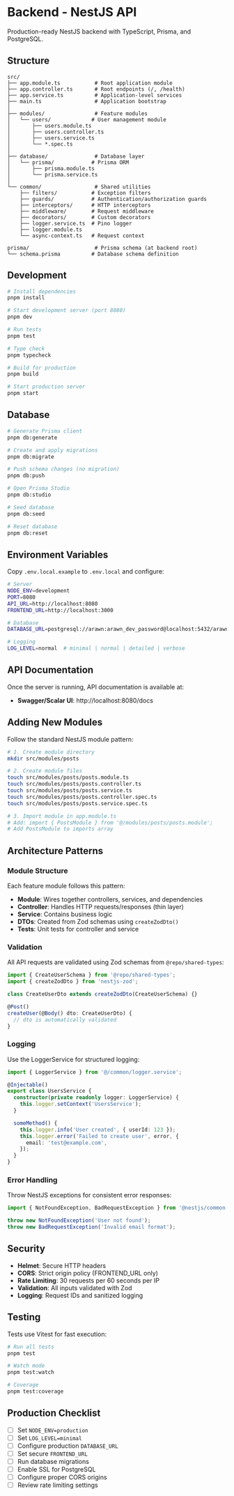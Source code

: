 # Backend - NestJS API

Production-ready NestJS backend with TypeScript, Prisma, and PostgreSQL.

## Structure

```
src/
├── app.module.ts           # Root application module
├── app.controller.ts       # Root endpoints (/, /health)
├── app.service.ts          # Application-level services
├── main.ts                 # Application bootstrap
│
├── modules/                # Feature modules
│   └── users/             # User management module
│       ├── users.module.ts
│       ├── users.controller.ts
│       ├── users.service.ts
│       └── *.spec.ts
│
├── database/               # Database layer
│   └── prisma/            # Prisma ORM
│       ├── prisma.module.ts
│       └── prisma.service.ts
│
└── common/                 # Shared utilities
    ├── filters/           # Exception filters
    ├── guards/            # Authentication/authorization guards
    ├── interceptors/      # HTTP interceptors
    ├── middleware/        # Request middleware
    ├── decorators/        # Custom decorators
    ├── logger.service.ts  # Pino logger
    ├── logger.module.ts
    └── async-context.ts   # Request context

prisma/                     # Prisma schema (at backend root)
└── schema.prisma          # Database schema definition
```

## Development

```bash
# Install dependencies
pnpm install

# Start development server (port 8080)
pnpm dev

# Run tests
pnpm test

# Type check
pnpm typecheck

# Build for production
pnpm build

# Start production server
pnpm start
```

## Database

```bash
# Generate Prisma client
pnpm db:generate

# Create and apply migrations
pnpm db:migrate

# Push schema changes (no migration)
pnpm db:push

# Open Prisma Studio
pnpm db:studio

# Seed database
pnpm db:seed

# Reset database
pnpm db:reset
```

## Environment Variables

Copy `.env.local.example` to `.env.local` and configure:

```bash
# Server
NODE_ENV=development
PORT=8080
API_URL=http://localhost:8080
FRONTEND_URL=http://localhost:3000

# Database
DATABASE_URL=postgresql://arawn:arawn_dev_password@localhost:5432/arawn_dev?sslmode=disable

# Logging
LOG_LEVEL=normal  # minimal | normal | detailed | verbose
```

## API Documentation

Once the server is running, API documentation is available at:

- **Swagger/Scalar UI**: http://localhost:8080/docs

## Adding New Modules

Follow the standard NestJS module pattern:

```bash
# 1. Create module directory
mkdir src/modules/posts

# 2. Create module files
touch src/modules/posts/posts.module.ts
touch src/modules/posts/posts.controller.ts
touch src/modules/posts/posts.service.ts
touch src/modules/posts/posts.controller.spec.ts
touch src/modules/posts/posts.service.spec.ts

# 3. Import module in app.module.ts
# Add: import { PostsModule } from '@/modules/posts/posts.module';
# Add PostsModule to imports array
```

## Architecture Patterns

### Module Structure

Each feature module follows this pattern:

- **Module**: Wires together controllers, services, and dependencies
- **Controller**: Handles HTTP requests/responses (thin layer)
- **Service**: Contains business logic
- **DTOs**: Created from Zod schemas using `createZodDto()`
- **Tests**: Unit tests for controller and service

### Validation

All API requests are validated using Zod schemas from `@repo/shared-types`:

```typescript
import { CreateUserSchema } from '@repo/shared-types';
import { createZodDto } from 'nestjs-zod';

class CreateUserDto extends createZodDto(CreateUserSchema) {}

@Post()
createUser(@Body() dto: CreateUserDto) {
  // dto is automatically validated
}
```

### Logging

Use the LoggerService for structured logging:

```typescript
import { LoggerService } from '@/common/logger.service';

@Injectable()
export class UsersService {
  constructor(private readonly logger: LoggerService) {
    this.logger.setContext('UsersService');
  }

  someMethod() {
    this.logger.info('User created', { userId: 123 });
    this.logger.error('Failed to create user', error, {
      email: 'test@example.com',
    });
  }
}
```

### Error Handling

Throw NestJS exceptions for consistent error responses:

```typescript
import { NotFoundException, BadRequestException } from '@nestjs/common';

throw new NotFoundException('User not found');
throw new BadRequestException('Invalid email format');
```

## Security

- **Helmet**: Secure HTTP headers
- **CORS**: Strict origin policy (FRONTEND_URL only)
- **Rate Limiting**: 30 requests per 60 seconds per IP
- **Validation**: All inputs validated with Zod
- **Logging**: Request IDs and sanitized logging

## Testing

Tests use Vitest for fast execution:

```bash
# Run all tests
pnpm test

# Watch mode
pnpm test:watch

# Coverage
pnpm test:coverage
```

## Production Checklist

- [ ] Set `NODE_ENV=production`
- [ ] Set `LOG_LEVEL=minimal`
- [ ] Configure production `DATABASE_URL`
- [ ] Set secure `FRONTEND_URL`
- [ ] Run database migrations
- [ ] Enable SSL for PostgreSQL
- [ ] Configure proper CORS origins
- [ ] Review rate limiting settings
